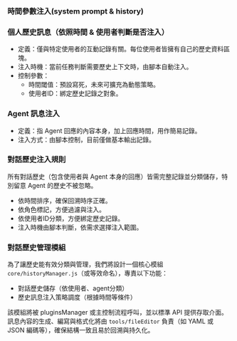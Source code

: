 ### 時間參數注入(system prompt & history) 

### 個人歷史訊息（依照時間 & 使用者判斷是否注入）
- 定義：僅與特定使用者的互動記錄有關。每位使用者皆擁有自己的歷史資料區塊。
- 注入時機：當前任務判斷需要歷史上下文時，由腳本自動注入。
- 控制參數：
  - 時間閾值：預設寫死，未來可擴充為動態策略。
  - 使用者ID：綁定歷史記錄之對象。

### Agent 訊息注入
- 定義：指 Agent 回應的內容本身，加上回應時間，用作簡易記錄。
- 注入方式：由腳本控制，目前僅做基本輸出記錄。

### 對話歷史注入規則
所有對話歷史（包含使用者與 Agent 本身的回應）皆需完整記錄並分類儲存，特別留意 Agent 的歷史不被忽略。
- 依時間排序，確保回溯時序正確。
- 依角色標記，方便過濾與注入。
- 依使用者ID分類，方便綁定歷史記錄。
- 注入時機由腳本判斷，依需求選擇注入範圍。

### 對話歷史管理模組

為了讓歷史能有效分類與管理，我們將設計一個核心模組 `core/historyManager.js`（或等效命名），專責以下功能：

- 對話歷史儲存（依使用者、agent分類）
- 歷史訊息注入策略調度（根據時間等條件）
  
該模組將被 pluginsManager 或主控制流程呼叫，並以標準 API 提供存取介面。  
訊息內容的生成、編寫與格式化將由 `tools/fileEditor` 負責（如 YAML 或 JSON 編碼等），確保結構一致且易於回溯與持久化。